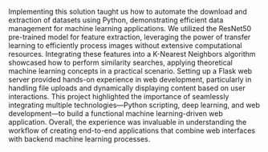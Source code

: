 Implementing this solution taught us how to automate the download and extraction of datasets using Python, demonstrating efficient data management for machine learning applications. We utilized the ResNet50 pre-trained model for feature extraction, leveraging the power of transfer learning to efficiently process images without extensive computational resources. Integrating these features into a K-Nearest Neighbors algorithm showcased how to perform similarity searches, applying theoretical machine learning concepts in a practical scenario. Setting up a Flask web server provided hands-on experience in web development, particularly in handling file uploads and dynamically displaying content based on user interactions. This project highlighted the importance of seamlessly integrating multiple technologies—Python scripting, deep learning, and web development—to build a functional machine learning-driven web application. Overall, the experience was invaluable in understanding the workflow of creating end-to-end applications that combine web interfaces with backend machine learning processes.
